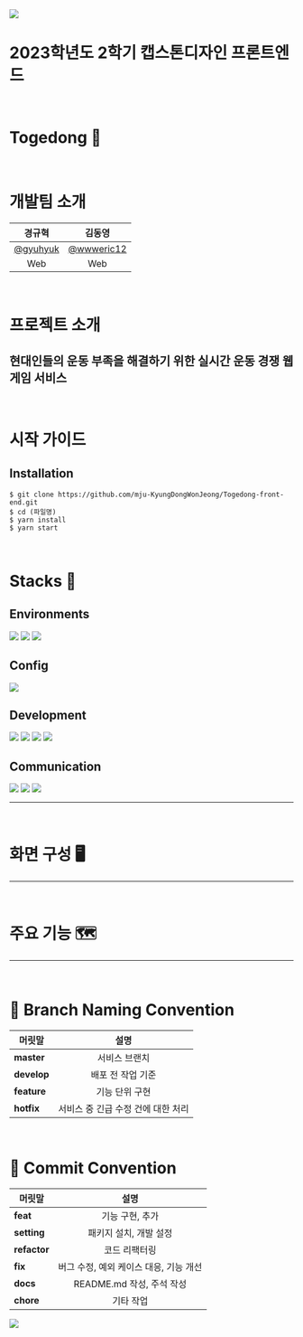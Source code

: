 <img src="https://capsule-render.vercel.app/api?type=waving&color=7FFFD4&height=100&section=header" />

# 2023학년도 2학기 캡스톤디자인 프론트엔드

<br>

# Togedong 💪

<br>

# 개발팀 소개

|               **경규혁**               |                 **김동영**                 |
| :------------------------------------: | :----------------------------------------: |
| [@gyuhyuk](https://github.com/gyuhyuk) | [@wwweric12](https://github.com/wwweric12) |
|                  Web                   |                    Web                     |

<br>

# 프로젝트 소개

## 현대인들의 운동 부족을 해결하기 위한 실시간 운동 경쟁 웹 게임 서비스

<br>

# 시작 가이드

## Installation

```
$ git clone https://github.com/mju-KyungDongWonJeong/Togedong-front-end.git
$ cd (파일명)
$ yarn install
$ yarn start
```

<br>

# Stacks 📖

## Environments

<img src="https://img.shields.io/badge/Visual Studio Code-007ACC?style=for-the-badge&logo=VisualStudioCode&logoColor=white">
<img src="https://img.shields.io/badge/Git-F05032?style=for-the-badge&logo=Git&logoColor=white">
<img src="https://img.shields.io/badge/Github-181717?style=for-the-badge&logo=Github&logoColor=white">


## Config

<img src="https://img.shields.io/badge/yarn-2C8EBB?style=for-the-badge&logo=yarn&logoColor=white">

## Development

<img src="https://img.shields.io/badge/javascript-F7DF1E?style=for-the-badge&logo=javascript&logoColor=white">
<img src="https://img.shields.io/badge/react-61DAFB?style=for-the-badge&logo=react&logoColor=white">
<img src="https://img.shields.io/badge/TypeScript-007ACC?style=for-the-badge&logo=typescript&logoColor=white">
<img src="https://img.shields.io/badge/styled--components-DB7093?style=for-the-badge&logo=styled-components&logoColor=white">

## Communication

<img src="https://img.shields.io/badge/googlemeet-00897B?style=for-the-badge&logo=googlemeet&logoColor=white">
<img src="https://img.shields.io/badge/slack-4A154B?style=for-the-badge&logo=slack&logoColor=white">
<img src="https://img.shields.io/badge/notion-000000?style=for-the-badge&logo=notion&logoColor=white">

<hr/>
<br>

# 화면 구성 🖥️

<hr/>

<br>

# 주요 기능 🗺️

<hr/>

<br>

# 🤝 Branch Naming Convention

| <center>머릿말</center> |                 <center>설명</center>                 |
| :---------------------- | :---------------------------------------------------: |
| **master**              |           <center> 서비스 브랜치 </center>            |
| **develop**             |         <center> 배포 전 작업 기준 </center>          |
| **feature**             |           <center> 기능 단위 구현 </center>           |
| **hotfix**              | <center> 서비스 중 긴급 수정 건에 대한 처리 </center> |

<br>

# 🤝 Commit Convention

| <center>머릿말</center> |                   <center>설명</center>                   |
| :---------------------- | :-------------------------------------------------------: |
| **feat**                |            <center> 기능 구현, 추가 </center>             |
| **setting**             |         <center> 패키지 설치, 개발 설정 </center>         |
| **refactor**            |             <center> 코드 리팩터링 </center>              |
| **fix**                 | <center> 버그 수정, 예외 케이스 대응, 기능 개선 </center> |
| **docs**                |       <center> README.md 작성, 주석 작성 </center>        |
| **chore**               |               <center> 기타 작업 </center>                |

<img src="https://capsule-render.vercel.app/api?type=waving&color=7FFFD4&height=100&section=footer" />
